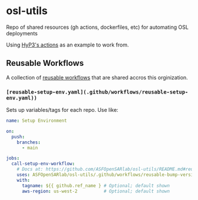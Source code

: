 # osl-utils
Repo of shared resources (gh actions, dockerfiles, etc) for automating OSL deployments

Using [HyP3's actions](https://github.com/ASFHyP3/actions) as an example to work from.

## Reusable Workflows

A collection of [reusable workflows](https://docs.github.com/en/actions/sharing-automations/reusing-workflows) that are shared accros this orginization.

### `[reusable-setup-env.yaml](.github/workflows/reusable-setup-env.yaml))`

Sets up variables/tags for each repo. Use like:

```yaml
name: Setup Environment

on:
  push:
    branches:
      - main

jobs:
  call-setup-env-workflow:
    # Docs at: https://github.com/ASFOpenSARlab/osl-utils/README.md#reusable-setup-envyaml
    uses: ASFOpenSARlab/osl-utils/.github/workflows/reusable-bump-version.yml@v0.15.0
    with:
      tagname: ${{ github.ref_name } # Optional; default shown
      aws-region: us-west-2          # Optional; default shown
```
